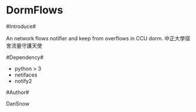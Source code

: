 DormFlows
===

#Introduce#

An network flows notifier and keep from overflows in CCU dorm.
中正大學宿舍流量守護天使

#Dependency#

- python > 3
- netifaces
- notify2

#Author#

DanSnow

